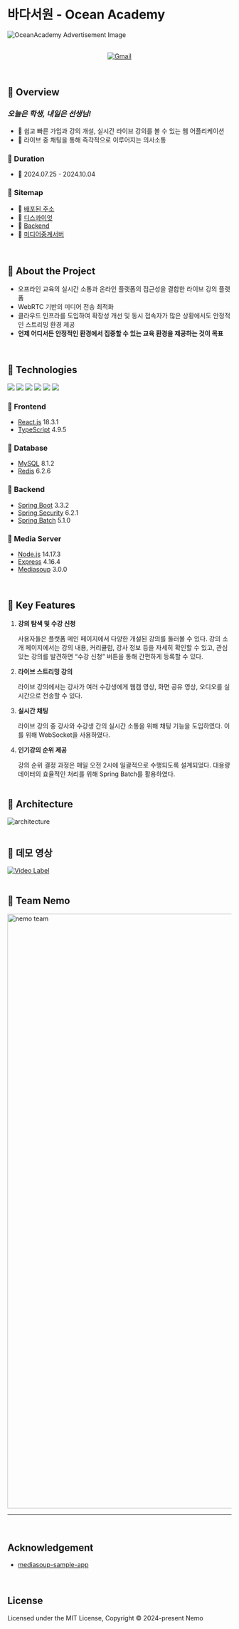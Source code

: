 # 바다서원 - Ocean Academy

<img alt="OceanAcademy Advertisement Image" src='https://github.com/user-attachments/assets/65a6d043-a54d-474c-b60e-fddbc173045e'>

<br/>
<br/>
<div align="center">

[![Gmail](https://img.shields.io/badge/Email-ktb.nemo%40gmail.com-blue.svg)](mailto:ktb.nemo@gmail.com)

</div>
<br />

## 🪼 Overview
### _오늘은 학생, 내일은 선생님!_
- 🦀 쉽고 빠른 가입과 강의 개설, 실시간 라이브 강의를 볼 수 있는 웹 어플리케이션
- 🦀 라이브 중 채팅을 통해 즉각적으로 이루어지는 의사소통

### 🐬 Duration
- 🦀 2024.07.25 - 2024.10.04

### 🐬 Sitemap

- 🦀 [배포된 주소](https://www.nemooceanacademy.com/)
- 🦀 [디스콰이엇](https://disquiet.io/product/nemo)
- 🦀 [Backend](https://github.com/100-hours-a-week/5-nemo-oceanAcademy-be)
- 🦀 [미디어중계서버](https://github.com/100-hours-a-week/5-nemo-oceanAcademy-be-webrtc)

<br/>

## 🪼 About the Project

- 오프라인 교육의 실시간 소통과 온라인 플랫폼의 접근성을 결합한 라이브 강의 플랫폼
- WebRTC 기반의 미디어 전송 최적화
- 클라우드 인프라를 도입하여 확장성 개선 및 동시 접속자가 많은 상황에서도 안정적인 스트리밍 환경 제공
- **언제 어디서든 안정적인 환경에서 집중할 수 있는 교육 환경을 제공하는 것이 목표**

<br/>

## 🪼 Technologies

<p>
  <img src="https://img.shields.io/badge/TypeScript-3178C6?style=for-the-badge&logo=TypeScript&logoColor=black">
  <img src="https://img.shields.io/badge/React-61DAFB?style=for-the-badge&logo=React&logoColor=black">
  <img src="https://img.shields.io/badge/Styled Components-DB7093?style=for-the-badge&logo=styled-components&logoColor=white">
  <img src="https://img.shields.io/badge/CSS Modules-1572B6?style=for-the-badge&logo=css3&logoColor=white">
  <img src="https://img.shields.io/badge/Redux-764ABC?style=for-the-badge&logo=Redux&logoColor=white">
  <img src="https://img.shields.io/badge/WebRTC-333333?style=for-the-badge&logo=WebRTC&logoColor=white">
</p>

### 🐡 Frontend

- [React.js](https://ko.legacy.reactjs.org/) 18.3.1
- [TypeScript](https://www.typescriptlang.org/) 4.9.5

### 🐡 Database

- [MySQL](https://www.mysql.com/) 8.1.2
- [Redis](https://redis.io/) 6.2.6

### 🐡 Backend  

- [Spring Boot](https://spring.io/) 3.3.2
- [Spring Security](https://spring.io/projects/spring-security) 6.2.1
- [Spring Batch](https://spring.io/projects/spring-batch) 5.1.0

### 🐡 Media Server
- [Node.js](https://nodejs.org/) 14.17.3
- [Express](https://expressjs.com/) 4.16.4
- [Mediasoup](https://mediasoup.org/) 3.0.0

<br/>

## 🪼 Key Features

1. **강의 탐색 및 수강 신청**
   
    사용자들은 플랫폼 메인 페이지에서 다양한 개설된 강의를 둘러볼 수 있다. 강의 소개
    페이지에서는 강의 내용, 커리큘럼, 강사 정보 등을 자세히 확인할 수 있고, 관심 있는
    강의를 발견하면 “수강 신청” 버튼을 통해 간편하게 등록할 수 있다.

2. **라이브 스트리밍 강의**
   
    라이브 강의에서는 강사가 여러 수강생에게 웹캠 영상, 화면 공유 영상, 오디오를 실시간으로 전송할 수 있다.

3. **실시간 채팅**
   
    라이브 강의 중 강사와 수강생 간의 실시간 소통을 위해 채팅 기능을 도입하였다.
    이를 위해 WebSocket을 사용하였다.

4. **인기강의 순위 제공**
   
    강의 순위 결정 과정은 매일 오전 2시에 일괄적으로 수행되도록 설계되었다. 
    대용량 데이터의 효율적인 처리를 위해 Spring Batch를 활용하였다.
<br/><br/>
## 🪼 Architecture
![architecture](https://gobyeonghu.github.io/PostImages/2024-10-22-OceanAcademy/architecture.png)
<br/><br/>
## 🪼 데모 영상
[![Video Label](http://img.youtube.com/vi/vAiGR7wuHDE/0.jpg)](https://youtu.be/vAiGR7wuHDE)
<br/><br/>
## 🪼 Team Nemo
<img width="1336" alt="nemo team" src="https://github.com/user-attachments/assets/02d01b54-a95a-46fd-8e57-d92128dc79b8">

---
<br/>

## Acknowledgement

- [mediasoup-sample-app](https://github.com/mkhahani/mediasoup-sample-app)

<br/>

## License

Licensed under the MIT License, Copyright © 2024-present Nemo


<!--Url for Badges-->
[license-shield]: https://img.shields.io/github/license/dev-ujin/readme-template?labelColor=D8D8D8&color=04B4AE
[repository-size-shield]: https://img.shields.io/github/repo-size/dev-ujin/readme-template?labelColor=D8D8D8&color=BE81F7
[issue-closed-shield]: https://img.shields.io/github/issues-closed/dev-ujin/readme-template?labelColor=D8D8D8&color=FE9A2E

<!--Url for Buttons-->
[readme-eng-shield]: https://img.shields.io/badge/-readme%20in%20english-2E2E2E?style=for-the-badge
[view-demo-shield]: https://img.shields.io/badge/-%F0%9F%98%8E%20view%20demo-F3F781?style=for-the-badge
[view-demo-url]: https://dev-ujin.github.io
[report-bug-shield]: https://img.shields.io/badge/-%F0%9F%90%9E%20report%20bug-F5A9A9?style=for-the-badge
[report-bug-url]: https://github.com/dev-ujin/readme-template/issues
[request-feature-shield]: https://img.shields.io/badge/-%E2%9C%A8%20request%20feature-A9D0F5?style=for-the-badge
[request-feature-url]: https://github.com/dev-ujin/readme-template/issues

<!--URLS-->
[license-url]: LICENSE.md
[contribution-url]: CONTRIBUTION.md
[readme-eng-url]: ../README.md
